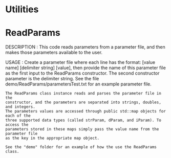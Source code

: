# Utilities

# ReadParams
  DESCRIPTION :
    This code reads parameters from a parameter file, and then makes those parameters
    available to the user.
    
  USAGE :
    Create a parameter file where each line has the format:
    [value name] [delimiter string] [value],
    then provide the name of this parameter file as the first input to the ReadParams 
    constructor. The second constructor parameter is the delimiter string. See the 
    file demo/ReadParams/parametersTest.txt for an example parameter file.
    
    The ReadParams class instance reads and parses the parameter file in the 
    constructor, and the parameters are separated into strings, doubles, and integers.
    The parameters values are accessed through public std::map objects for each of the
    three supported data types (called strParam, dParam, and iParam). To access the
    parameters stored in these maps simply pass the value name from the parameter file
    as the key in the appropriate map object.
    
    See the "demo" folder for an example of how the use the ReadParams class. 
